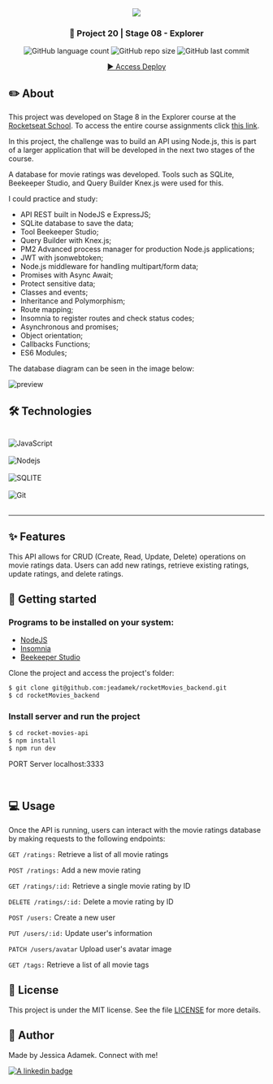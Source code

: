 <div align="center">
   <img src="https://www.rocketseat.com.br/assets/logos/explorer.svg" />
</div>
<h3 align="center">🚀 Project 20 | Stage 08 - Explorer</h3>

<div align="center">
  <img alt="GitHub language count" src="https://img.shields.io/github/languages/count/jeadamek/rocketMovies_backend">

  <img alt="GitHub repo size" src="https://img.shields.io/github/repo-size/jeadamek/rocketMovies_backend">
  
  <img alt="GitHub last commit" src="https://img.shields.io/github/last-commit/jeadamek/rocketMovies_backend?color=%231280BF">

 <a href="https://rocket-movies-deploy.netlify.app/"> ▶️ Access Deploy </a>
</div>  

## ✏️ About

This project was developed on Stage 8 in the Explorer course at the [Rocketseat School](https://www.rocketseat.com.br/). To access the entire course assignments click [this link](https://github.com/jeadamek/explorer-rocketseat). 


In this project, the challenge was to build an API using Node.js, this is part of a larger application that will be developed in the next two stages of the course.

A database for movie ratings was developed. Tools such as SQLite, Beekeeper Studio, and Query Builder Knex.js were used for this.

I could practice and study:

- API REST built in NodeJS e ExpressJS;
- SQLite database to save the data;
- Tool Beekeeper Studio;
- Query Builder with Knex.js;
- PM2 Advanced process manager for production Node.js applications;
- JWT with jsonwebtoken;
- Node.js middleware for handling multipart/form data;
- Promises with Async Await;
- Protect sensitive data;
- Classes and events;
- Inheritance and Polymorphism;
- Route mapping;
- Insomnia to register routes and check status codes;
- Asynchronous and promises;
- Object orientation;
- Callbacks Functions;
- ES6 Modules;


The database diagram can be seen in the image below:<br/>

![preview](https://user-images.githubusercontent.com/78454317/217633923-314d2398-94a0-47f1-aade-bb53ba9655d8.png)


## 🛠️ Technologies

<div style="display: inline_block"><br/>
  <img align="center" alt="JavaScript" src="https://img.shields.io/badge/JavaScript-F7DF1E?style=for-the-badge&logo=javascript&logoColor=black" />  
  </br>
  </br>
  <img align="center" alt="Nodejs" src="https://img.shields.io/badge/Node.js-43853D?style=for-the-badge&logo=node.js&logoColor=white" />
  </br>
  </br>
  <img align="center" alt="SQLITE" src="https://img.shields.io/badge/SQLite-07405E?style=for-the-badge&logo=sqlite&logoColor=white" />
  </br>
  </br>
  <img align="center" alt="Git" src="https://img.shields.io/badge/Git-E34F26?style=for-the-badge&logo=git&logoColor=white" />
</div>
</br>

---
## ✨ Features
This API allows for CRUD (Create, Read, Update, Delete) operations on movie ratings data. Users can add new ratings, retrieve existing ratings, update ratings, and delete ratings. 
## 🚀 Getting started

### Programs to be installed on your system:
- [NodeJS](https://nodejs.org/en/)
- [Insomnia](https://insomnia.rest/download)
- [Beekeeper Studio](https://www.beekeeperstudio.io/)


Clone the project and access the project's folder:

```bash
$ git clone git@github.com:jeadamek/rocketMovies_backend.git
$ cd rocketMovies_backend
```

### Install server and run the project

```bash
$ cd rocket-movies-api
$ npm install
$ npm run dev
```
PORT Server localhost:3333

<br />


## 💻 Usage
Once the API is running, users can interact with the movie ratings database by making requests to the following endpoints:

`GET /ratings:` Retrieve a list of all movie ratings

`POST /ratings:` Add a new movie rating

`GET /ratings/:id:` Retrieve a single movie rating by ID

`DELETE /ratings/:id:` Delete a movie rating by ID



`POST /users:` Create a new user

`PUT /users/:id:` Update user's information

`PATCH /users/avatar` Upload user's avatar image



`GET /tags:` Retrieve a list of all movie tags

## 📝 License

This project is under the MIT license. See the file [LICENSE](LICENSE) for more details.


## 🎯 Author

<p>
	Made by Jessica Adamek. Connect with me! 	
</p>
<div>
  <a href="https://www.linkedin.com/in/jessica-adamek/" target="_blank">
    <img src="https://img.shields.io/badge/LinkedIn-0077B5?style=for-the-badge&logo=linkedin&logoColor=white" alt="A linkedin badge">
  </a>  
</div>
